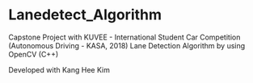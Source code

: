 # Lanedetect_Algorithm
Capstone Project with KUVEE - International Student Car Competition (Autonomous Driving - KASA, 2018)
Lane Detection Algorithm by using OpenCV (C++)

Developed with Kang Hee Kim
